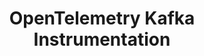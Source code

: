 ---
title: OpenTelemetry Kafka Instrumentation
registryType: instrumentation
isThirdParty: false
language: go
tags:
  - go
  - instrumentation
  - kafka
  - sarama
repo: https://github.com/open-telemetry/opentelemetry-go-contrib/tree/master/instrumentation/github.com/Shopify/sarama
license: Apache 2.0
description: Go contrib plugin for the github.com/Shopify/sarama package.
authors: OpenTelemetry Authors
otVersion: latest
---